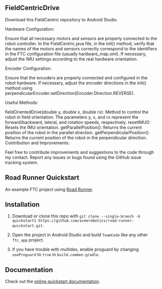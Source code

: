 ## FieldCentricDrive

Download this FieldCentric repository to Android Studio.

Hardware Configuration:

Ensure that all necessary motors and sensors are properly connected to the robot controller.
In the FieldCentric.java file, in the init() method, verify that the names of the motors and sensors correctly correspond to the identifiers in the FTC configuration file (usually hardware_map.xml).
If necessary, adjust the IMU settings according to the real hardware orientation.


Encoder Configuration:

Ensure that the encoders are properly connected and configured in the robot hardware.
If necessary, adjust the encoder directions in the init() method using perpendicularEncoder.setDirection(Encoder.Direction.REVERSE).


Useful Methods:

fieldOrientedDrive(double y, double x, double rx): Method to control the robot in field orientation. The parameters y, x, and rx represent the forward/backward, lateral, and rotation speeds, respectively.
resetIMU(): Resets the IMU orientation.
getParallelPosition(): Returns the current position of the robot in the parallel direction.
getPerpendicularPosition(): Returns the current position of the robot in the perpendicular direction.
Contribution and Improvements:

Feel free to contribute improvements and suggestions to the code through my contact.
Report any issues or bugs found using the GitHub issue tracking system. 



## Road Runner Quickstart

An example FTC project using [Road Runner](https://github.com/acmerobotics/road-runner).

## Installation

1. Download or clone this repo with `git clone --single-branch -b quickstart1 https://github.com/acmerobotics/road-runner-quickstart.git`.

1. Open the project in Android Studio and build `TeamCode` like any other `ftc_app` project.

1. If you have trouble with multidex, enable proguard by changing `useProguard` to `true` in `build.common.gradle`.

## Documentation

Check out the [online quickstart documentation](https://rr.brott.dev/docs/v0-5/quickstart/introduction/).
